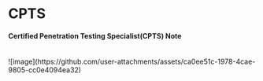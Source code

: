 # CPTS

#### Certified Penetration Testing Specialist(CPTS) Note
<br/>
![image](https://github.com/user-attachments/assets/ca0ee51c-1978-4cae-9805-cc0e4094ea32)
